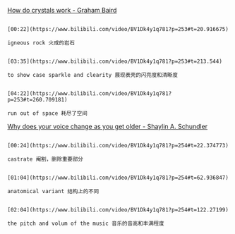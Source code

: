 [How do crystals work - Graham Baird](https://www.bilibili.com/video/BV1Dk4y1q781?p=253)


```ad-note

[00:22](https://www.bilibili.com/video/BV1Dk4y1q781?p=253#t=20.916675)

igneous rock 火成的岩石
```

```ad-note

[03:35](https://www.bilibili.com/video/BV1Dk4y1q781?p=253#t=213.544)

to show case sparkle and clearity 展现表壳的闪亮度和清晰度
```

```ad-note

[04:22](https://www.bilibili.com/video/BV1Dk4y1q781?p=253#t=260.709181)

run out of space 耗尽了空间
```

[Why does your voice change as you get older - Shaylin A. Schundler](https://www.bilibili.com/video/BV1Dk4y1q781?p=254)

```ad-note

[00:24](https://www.bilibili.com/video/BV1Dk4y1q781?p=254#t=22.374773)

castrate 阉割，删除重要部分
```

```ad-note

[01:04](https://www.bilibili.com/video/BV1Dk4y1q781?p=254#t=62.936847)

anatomical variant 结构上的不同
```


```ad-note

[02:04](https://www.bilibili.com/video/BV1Dk4y1q781?p=254#t=122.27199)

the pitch and volum of the music 音乐的音高和丰满程度
```
